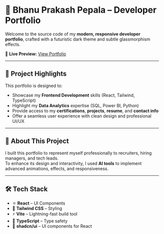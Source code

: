 # 💼 Bhanu Prakash Pepala – Developer Portfolio

Welcome to the source code of my **modern, responsive developer portfolio**, crafted with a futuristic dark theme and subtle glassmorphism effects.

🔗 **Live Preview:** [View Portfolio](https://bhanu-prakash-protfolio.vercel.app/)

---

## 🚀 Project Highlights

This portfolio is designed to:
- Showcase my **Frontend Development** skills (React, Tailwind, TypeScript)
- Highlight my **Data Analytics** expertise (SQL, Power BI, Python)
- Provide access to my **certifications**, **projects**, **resume**, and **contact info**
- Offer a seamless user experience with clean design and professional UI/UX

---

## 🧠 About This Project

I built this portfolio to represent myself professionally to recruiters, hiring managers, and tech leads.  
To enhance its design and interactivity, I used **AI tools** to implement advanced animations, effects, and responsiveness.

---

## 🛠 Tech Stack

- ⚛️ **React** – UI Components  
- 🎨 **Tailwind CSS** – Styling  
- ⚡ **Vite** – Lightning-fast build tool  
- 🧠 **TypeScript** – Type safety  
- 🧩 **shadcn/ui** – UI components for React
